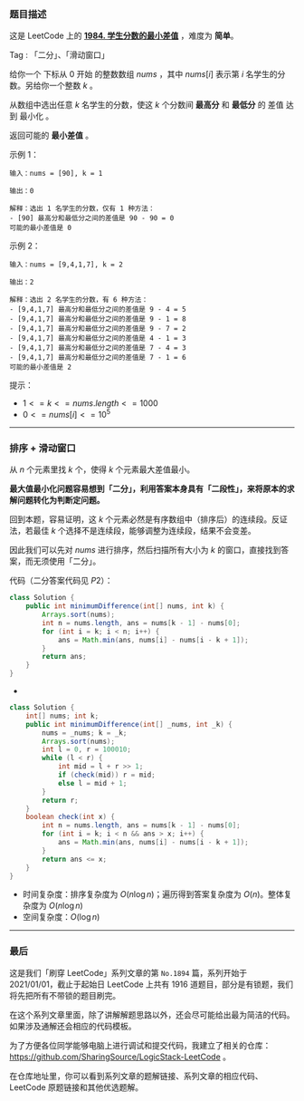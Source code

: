 ### 题目描述

这是 LeetCode 上的 **[1984. 学生分数的最小差值](https://leetcode-cn.com/problems/minimum-difference-between-highest-and-lowest-of-k-scores/solution/gong-shui-san-xie-pai-xu-hua-dong-chuang-ru6e/)** ，难度为 **简单**。

Tag : 「二分」、「滑动窗口」



给你一个 下标从 $0$ 开始 的整数数组 $nums$ ，其中 $nums[i]$ 表示第 $i$ 名学生的分数。另给你一个整数 $k$ 。

从数组中选出任意 $k$ 名学生的分数，使这 $k$ 个分数间 **最高分** 和 **最低分** 的 差值 达到 最小化 。

返回可能的 **最小差值** 。

示例 1：
```
输入：nums = [90], k = 1

输出：0

解释：选出 1 名学生的分数，仅有 1 种方法：
- [90] 最高分和最低分之间的差值是 90 - 90 = 0
可能的最小差值是 0
```
示例 2：
```
输入：nums = [9,4,1,7], k = 2

输出：2

解释：选出 2 名学生的分数，有 6 种方法：
- [9,4,1,7] 最高分和最低分之间的差值是 9 - 4 = 5
- [9,4,1,7] 最高分和最低分之间的差值是 9 - 1 = 8
- [9,4,1,7] 最高分和最低分之间的差值是 9 - 7 = 2
- [9,4,1,7] 最高分和最低分之间的差值是 4 - 1 = 3
- [9,4,1,7] 最高分和最低分之间的差值是 7 - 4 = 3
- [9,4,1,7] 最高分和最低分之间的差值是 7 - 1 = 6
可能的最小差值是 2
```

提示：
* $1 <= k <= nums.length <= 1000$
* $0 <= nums[i] <= 10^5$

---

### 排序 + 滑动窗口

从 $n$ 个元素里找 $k$ 个，使得 $k$ 个元素最大差值最小。

**最大值最小化问题容易想到「二分」，利用答案本身具有「二段性」，来将原本的求解问题转化为判断定问题。**

回到本题，容易证明，这 $k$ 个元素必然是有序数组中（排序后）的连续段。反证法，若最佳 $k$ 个选择不是连续段，能够调整为连续段，结果不会变差。

因此我们可以先对 $nums$ 进行排序，然后扫描所有大小为 $k$ 的窗口，直接找到答案，而无须使用「二分」。

代码（二分答案代码见 $P2$）：
```java
class Solution {
    public int minimumDifference(int[] nums, int k) {
        Arrays.sort(nums);
        int n = nums.length, ans = nums[k - 1] - nums[0];
        for (int i = k; i < n; i++) {
            ans = Math.min(ans, nums[i] - nums[i - k + 1]);
        }
        return ans;
    }
}
```
-
```java
class Solution {
    int[] nums; int k;
    public int minimumDifference(int[] _nums, int _k) {
        nums = _nums; k = _k;
        Arrays.sort(nums);
        int l = 0, r = 100010;
        while (l < r) {
            int mid = l + r >> 1;
            if (check(mid)) r = mid;
            else l = mid + 1;
        }
        return r;
    }
    boolean check(int x) {
        int n = nums.length, ans = nums[k - 1] - nums[0];
        for (int i = k; i < n && ans > x; i++) {
            ans = Math.min(ans, nums[i] - nums[i - k + 1]);
        }
        return ans <= x;
    }
}
```
* 时间复杂度：排序复杂度为 $O(n\log{n})$；遍历得到答案复杂度为 $O(n)$。整体复杂度为 $O(n\log{n})$
* 空间复杂度：$O(\log{n})$

---

### 最后

这是我们「刷穿 LeetCode」系列文章的第 `No.1894` 篇，系列开始于 2021/01/01，截止于起始日 LeetCode 上共有 1916 道题目，部分是有锁题，我们将先把所有不带锁的题目刷完。

在这个系列文章里面，除了讲解解题思路以外，还会尽可能给出最为简洁的代码。如果涉及通解还会相应的代码模板。

为了方便各位同学能够电脑上进行调试和提交代码，我建立了相关的仓库：https://github.com/SharingSource/LogicStack-LeetCode 。

在仓库地址里，你可以看到系列文章的题解链接、系列文章的相应代码、LeetCode 原题链接和其他优选题解。

